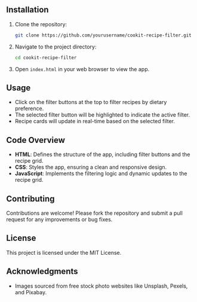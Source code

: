 ## Installation

1. Clone the repository:

   ```bash
   git clone https://github.com/yourusername/cookit-recipe-filter.git
   ```

2. Navigate to the project directory:

   ```bash
   cd cookit-recipe-filter
   ```

3. Open `index.html` in your web browser to view the app.

## Usage

- Click on the filter buttons at the top to filter recipes by dietary preference.
- The selected filter button will be highlighted to indicate the active filter.
- Recipe cards will update in real-time based on the selected filter.

## Code Overview

- **HTML**: Defines the structure of the app, including filter buttons and the recipe grid.
- **CSS**: Styles the app, ensuring a clean and responsive design.
- **JavaScript**: Implements the filtering logic and dynamic updates to the recipe grid.

## Contributing

Contributions are welcome! Please fork the repository and submit a pull request for any improvements or bug fixes.

## License

This project is licensed under the MIT License.

## Acknowledgments

- Images sourced from free stock photo websites like Unsplash, Pexels, and Pixabay.
